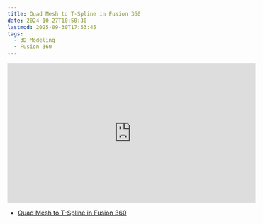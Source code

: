 ```yaml
---
title: Quad Mesh to T-Spline in Fusion 360
date: 2024-10-27T10:50:30
lastmod: 2025-09-30T17:53:45
tags:
  - 3D Modeling
  - Fusion 360
---
```


<div class="iframe-16-9-container">
<iframe class="youTubeIframe" width="560" height="315" src="https://www.youtube.com/embed/f_WTsl64QR8?rel=0" title="YouTube video player" frameborder="0" allow="accelerometer; autoplay; clipboard-write; encrypted-media; gyroscope; picture-in-picture; web-share" referrerpolicy="strict-origin-when-cross-origin" allowfullscreen></iframe>
</div>
</div>

- [Quad Mesh to T-Spline in Fusion 360](https://youtu.be/f_WTsl64QR8)
